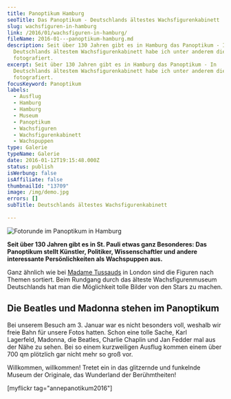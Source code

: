 ```yaml
---
title: Panoptikum Hamburg
seoTitle: Das Panoptikum - Deutschlands ältestes Wachsfigurenkabinett
slug: wachsfiguren-in-hamburg
link: /2016/01/wachsfiguren-in-hamburg/
fileName: 2016-01---panoptikum-hamburg.md
description: Seit über 130 Jahren gibt es in Hamburg das Panoptikum - In
  Deutschlands ältestem Wachsfigurenkabinett habe ich unter anderem die Beatles
  fotografiert.
excerpt: Seit über 130 Jahren gibt es in Hamburg das Panoptikum - In
  Deutschlands ältestem Wachsfigurenkabinett habe ich unter anderem die Beatles
  fotografiert.
focusKeyword: Panoptikum
labels:
  - Ausflug
  - Hamburg
  - Hamburg
  - Museum
  - Panoptikum
  - Wachsfiguren
  - Wachsfigurenkabinett
  - Wachspuppen
type: Galerie
typeName: Galerie
date: 2016-01-12T19:15:48.000Z
status: publish
isWerbung: false
isAffiliate: false
thumbnailId: "13709"
image: /img/demo.jpg
errors: []
subTitle: Deutschlands ältestes Wachsfigurenkabinett
  
---
```


![Fotorunde im Panoptikum in Hamburg](http://cardamonchai.com/wp-content/uploads/2016/01/24228465322_9e793a5ea7_z.jpg "Fotorunde im Panoptikum in Hamburg")

**Seit über 130 Jahren gibt es in St. Pauli etwas ganz Besonderes: Das
Panoptikum stellt Künstler, Politiker, Wissenschaftler und andere interessante
Persönlichkeiten als Wachspuppen aus.**

Ganz ähnlich wie bei [Madame Tussauds](/2014/04/st-patricks-day-in-london/) in
London sind die Figuren nach Themen sortiert. Beim Rundgang durch das
älteste Wachsfigurenmuseum Deutschlands hat man die Möglichkeit tolle Bilder von
den Stars zu machen.

## Die Beatles und Madonna stehen im Panoptikum

Bei unserem Besuch am 3. Januar war es nicht besonders voll, weshalb wir freie
Bahn für unsere Fotos hatten. Schon eine tolle Sache, Karl Lagerfeld, Madonna,
die Beatles, Charlie Chaplin und Jan Fedder mal aus der Nähe zu sehen. Bei so
einem kurzweiligen Ausflug kommen einem über 700 qm plötzlich gar nicht mehr so
groß vor.

Willkommen, willkommen! Tretet ein in das glitzernde und funkelnde Museum der
Originale, das Wunderland der Berühmtheiten!

[myflickr tag="annepanotikum2016"]

&nbsp;

  